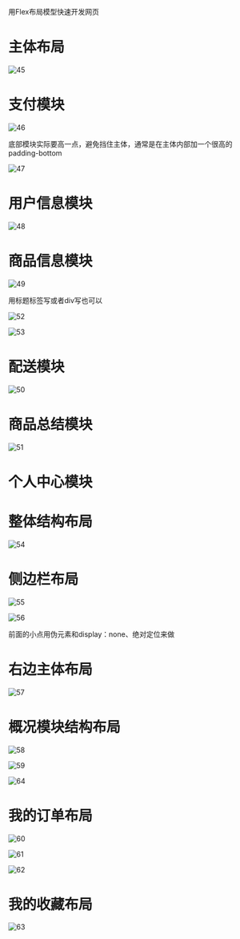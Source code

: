 
用Flex布局模型快速开发网页
# 主体布局

![45](./pimage/45-ztbj.png)

# 支付模块

![46](./pimage/46-zfmk.png)

底部模块实际要高一点，避免挡住主体，通常是在主体内部加一个很高的padding-bottom

![47](./pimage/47-dbmk.png)


# 用户信息模块

![48](./pimage/48-yhxx.png)

# 商品信息模块

![49](./pimage/49-spxx.png)

用标题标签写或者div写也可以

![52](./pimage/52-btmk.png)

![53](./pimage/53-sybt.png)


# 配送模块

![50](./pimage/50-psmk.png)

# 商品总结模块

![51](./pimage/51-jzmk.png)

# 个人中心模块



# 整体结构布局
![54](./pimage/54-ztbj.png)

# 侧边栏布局

![55](./pimage/55-cblbj.png)

![56](./pimage/56-cbljt.png)

前面的小点用伪元素和display：none、绝对定位来做

# 右边主体布局

![57](./pimage/57-ybztbj.png)

# 概况模块结构布局

![58](./pimage/58-hkbj.png)

![59](./pimage/59-fzhzz.png)

![64](./pimage/64-gg.png)

# 我的订单布局

![60](./pimage/60-wdd.png)

![61](./pimage/61-xxx.png)

![62](./pimage/62-xxbj.png)

# 我的收藏布局

![63](./pimage/63-scbj.png)